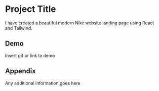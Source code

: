 # Project Title

I have created a beautiful modern Nike website landing page using React and Tailwind.

## Demo

Insert gif or link to demo

## Appendix

Any additional information goes here
